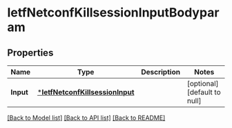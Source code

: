 # IetfNetconfKillsessionInputBodyparam

## Properties
Name | Type | Description | Notes
------------ | ------------- | ------------- | -------------
**Input** | [***IetfNetconfKillsessionInput**](ietf.netconf.killsession.Input.md) |  | [optional] [default to null]

[[Back to Model list]](../README.md#documentation-for-models) [[Back to API list]](../README.md#documentation-for-api-endpoints) [[Back to README]](../README.md)


